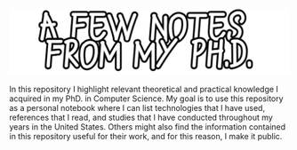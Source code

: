 ![Title](https://github.com/fronchetti/phd/blob/main/readme_title.png?raw=true)

In this repository I highlight relevant theoretical and practical knowledge I acquired in my PhD. in Computer Science. My goal is to use this repository as a personal notebook where I can list technologies that I have used, references that I read, and studies that I have conducted throughout my years in the United States. Others might also find the information contained in this repository useful for their work, and for this reason, I make it public. 

